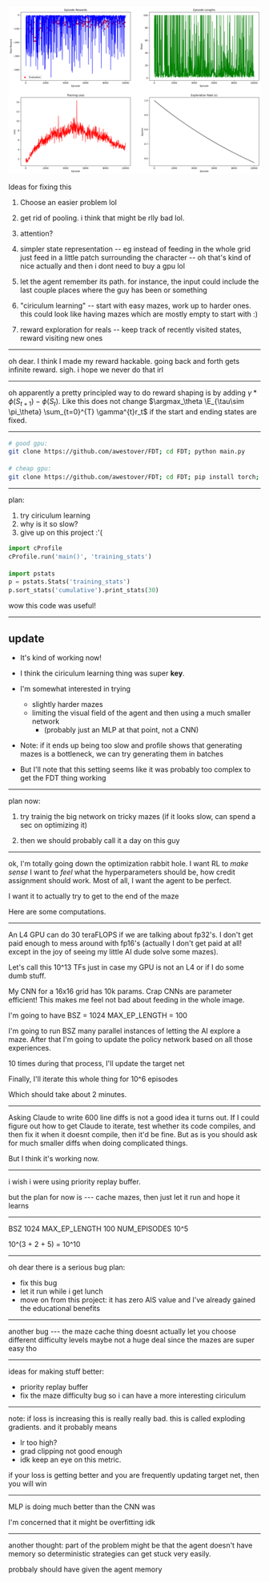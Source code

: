 ![training_plot_10000.png](training_plot_10000.png)

Ideas for fixing this 

1. Choose an easier problem lol

2. get rid of pooling. i think that might be rlly bad lol.

3. attention?

4. simpler state representation -- eg instead of feeding in the
   whole grid just feed in a little patch surrounding the
   character  -- oh that's kind of nice actually  and then i dont
   need to buy a gpu lol

5. let the agent remember its path.
for instance, the input could include the last couple places
where the guy has been or something

6. "ciriculum learning" -- start with easy mazes, work up to
   harder ones.
   this could look like having mazes which are mostly empty to
   start with :)


7. reward exploration for reals -- keep track of recently visited
   states, reward visiting new ones

---

oh dear. 
I think I made my reward hackable.
going back and forth gets infinite reward. sigh.
i hope we never do that irl

---

oh apparently a pretty principled way to do reward shaping is 
by adding $\gamma*\phi(S_{t+1}) - \phi(S_t)$.
Like this does not change $\argmax_\theta \E_{\tau\sim \pi_\theta} \sum_{t=0}^{T} \gamma^{t}r_t$ 
if the start and ending states are fixed.


---

```bash
# good gpu:
git clone https://github.com/awestover/FDT; cd FDT; python main.py

# cheap gpu: 
git clone https://github.com/awestover/FDT; cd FDT; pip install torch; pip install numpy; python main.py
```


----

plan: 
1. try ciriculum learning
2. why is it so slow?
3. give up on this project :'(



```python
import cProfile
cProfile.run('main()', 'training_stats')

import pstats
p = pstats.Stats('training_stats')
p.sort_stats('cumulative').print_stats(30)
```
wow this code was useful!



----


## update

- It's kind of working now!
- I think the ciriculum learning thing was super **key**.

- I'm somewhat interested in trying 
  - slightly harder mazes
  - limiting the visual field of the agent and then using a much smaller network 
    - (probably just an MLP at that point, not a CNN)

- Note: if it ends up being too slow and profile shows that generating mazes is a bottleneck, we can try generating them in batches

- But I'll note that this setting seems like it was probably too complex to get the FDT thing working


----

plan now:

1. try trainig the big network on tricky mazes 
(if it looks slow, can spend a sec on optimizing it)

2. then we should probably call it a day on this guy


---

ok, I'm totally going down the optimization rabbit hole. 
I want RL to *make sense*
I want to *feel* what the hyperparameters should be, how credit
assignment should work. 
Most of all, I want the agent to be perfect.

I want it to actually try to get to the end of the maze

Here are some computations.

---

An L4 GPU can do 30 teraFLOPS if we are talking about fp32's.
I don't get paid enough to mess around with fp16's (actually I
don't get paid at all! except in the joy of seeing my little AI
dude solve some mazes).

Let's call this 10^13 TFs just in case my GPU is not an L4 or if
I do some dumb stuff.

My CNN for a 16x16 grid has 10k params.
Crap CNNs are parameter efficient!
This makes me feel not bad about feeding in the whole image.

I'm going to have 
BSZ = 1024
MAX_EP_LENGTH = 100

I'm going to run BSZ many parallel instances of letting the AI
explore a maze.
After that I'm going to update the policy network based on all
those experiences.

10 times during that process, I'll update the target net

Finally, I'll iterate this whole thing for 10^6 episodes

Which should take about 2 minutes.

---

Asking Claude to write 600 line diffs is not a good idea it turns out. 
If I could figure out how to get Claude to iterate, test whether
its code compiles, and then fix it when it doesnt compile, then
it'd be fine. But as is you should ask for much smaller diffs
when doing complicated things.

But I think it's working now.


----

i wish i were using priority replay buffer. 

but the plan for now is --- cache mazes, 
then just let it run and hope it learns

----

BSZ 1024
MAX_EP_LENGTH 100
NUM_EPISODES 10^5

10^(3 + 2 + 5) = 10^10

---

oh dear there is a serious bug
plan: 
- fix this bug
- let it run while i get lunch
- move on from this project: it has zero AIS value and I've
    already gained the educational benefits

----

another bug --- the maze cache thing doesnt actually let you
choose different difficulty levels
maybe not a huge deal since the mazes are super easy tho


---

ideas for making stuff better:

- priority replay buffer
- fix the maze difficulty bug so i can have a more interesting ciriculum

----

note: if loss is increasing this is really really bad.
this is called exploding gradients. 
and it probably means 
- lr too high?
- grad clipping not good enough
- idk
keep an eye on this metric.

if your loss is getting better and you are frequently updating
target net, then you will win

---

MLP is doing much better than the CNN was

I'm concerned that it might be overfitting 
idk


--- 

another thought: 
part of the problem might be that the agent doesn't have memory 
so deterministic strategies can get stuck very easily.

probbaly should have given the agent memory

